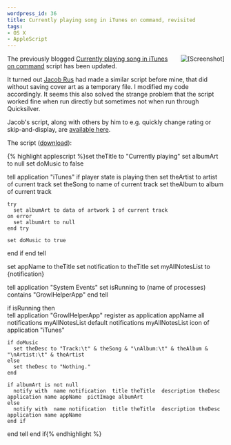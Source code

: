```yaml
--- 
wordpress_id: 36
title: Currently playing song in iTunes on command, revisited
tags: 
- OS X
- AppleScript
---
```

<img src="http://henrik.nyh.se/uploads/currentlyplaying2.png" alt="[Screenshot]" style="float:right;padding:0 0 0.2em 0.8em;" />

The previously blogged <a href="http://henrik.nyh.se/2006/08/currently-playing-song-in-itunes-on-command/">Currently playing song in iTunes on command</a> script has been updated.

It turned out <a href="http://hcs.harvard.edu/~jrus/">Jacob Rus</a> had made a similar script before mine, that did without saving cover art as a temporary file. I modified my code accordingly. It seems this also solved the strange problem that the script worked fine when run directly but sometimes not when run through Quicksilver.

<!--more-->

Jacob's script, along with others by him to e.g. quickly change rating or skip-and-display, are <a href="http://hcs.harvard.edu/~jrus/quicksilver/iTunes%20Controller.zip">available here</a>.

<p>The script (<a href="http://henrik.nyh.se/uploads/Currently%20playing2.scpt">download</a>):</p>

{% highlight applescript %}set theTitle to "Currently playing"
set albumArt to null
set doMusic to false

tell application "iTunes"
  if player state is playing then
    set theArtist to artist of current track
    set theSong to name of current track
    set theAlbum to album of current track
    
    try
      set albumArt to data of artwork 1 of current track
    on error
      set albumArt to null
    end try
      
    set doMusic to true
  end if
end tell

set appName to theTitle
set notification to theTitle
set myAllNotesList to {notification}

tell application "System Events"
   set isRunning to (name of processes) contains "GrowlHelperApp"
end tell

if isRunning then  
  tell application "GrowlHelperApp"
    register as application appName  all notifications myAllNotesList  default notifications myAllNotesList  icon of application "iTunes"
    
    if doMusic
      set theDesc to "Track:\t" & theSong & "\nAlbum:\t" & theAlbum & "\nArtist:\t" & theArtist
    else
      set theDesc to "Nothing."
    end

    if albumArt is not null
      notify with  name notification  title theTitle  description theDesc  application name appName  pictImage albumArt
    else
      notify with  name notification  title theTitle  description theDesc  application name appName
    end if

  end tell
end if{% endhighlight %}
